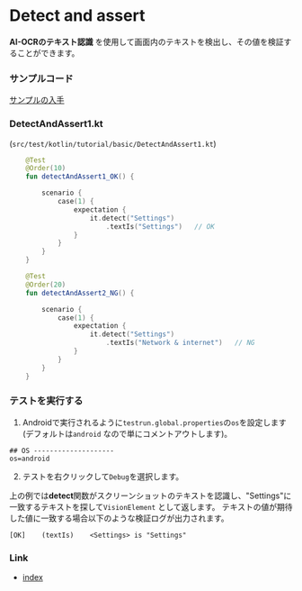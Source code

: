 # Detect and assert

**AI-OCRのテキスト認識** を使用して画面内のテキストを検出し、その値を検証することができます。

### サンプルコード

[サンプルの入手](../../../getting_samples_ja.md)

### DetectAndAssert1.kt

(`src/test/kotlin/tutorial/basic/DetectAndAssert1.kt`)

```kotlin
    @Test
    @Order(10)
    fun detectAndAssert1_OK() {

        scenario {
            case(1) {
                expectation {
                    it.detect("Settings")
                        .textIs("Settings")   // OK
                }
            }
        }
    }

    @Test
    @Order(20)
    fun detectAndAssert2_NG() {

        scenario {
            case(1) {
                expectation {
                    it.detect("Settings")
                        .textIs("Network & internet")   // NG
                }
            }
        }
    }
```

### テストを実行する

1. Androidで実行されるように`testrun.global.properties`の`os`を設定します (デフォルトは`android`
   なので単にコメントアウトします)。

```properties
## OS --------------------
os=android
```

2. テストを右クリックして`Debug`を選択します。

上の例では**detect**関数がスクリーンショットのテキストを認識し、"Settings"に一致するテキストを探して`VisionElement`
として返します。
テキストの値が期待した値に一致する場合以下のような検証ログが出力されます。

```
[OK]	(textIs)	<Settings> is "Settings"
```

### Link

- [index](../../../index_ja.md)
